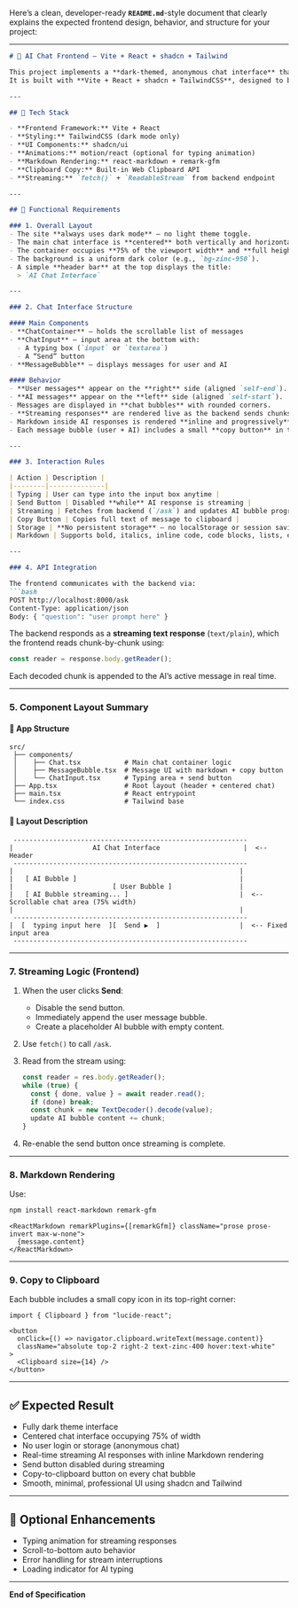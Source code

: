 Here’s a clean, developer-ready **`README.md`**-style document that clearly explains the expected frontend design, behavior, and structure for your project:

---

````markdown
# 💬 AI Chat Frontend — Vite + React + shadcn + Tailwind

This project implements a **dark-themed, anonymous chat interface** that connects to a backend AI model through a **streaming response API**.  
It is built with **Vite + React + shadcn + TailwindCSS**, designed to be simple, responsive, and minimal.

---

## 🧱 Tech Stack

- **Frontend Framework:** Vite + React  
- **Styling:** TailwindCSS (dark mode only)  
- **UI Components:** shadcn/ui  
- **Animations:** motion/react (optional for typing animation)  
- **Markdown Rendering:** react-markdown + remark-gfm  
- **Clipboard Copy:** Built-in Web Clipboard API  
- **Streaming:** `fetch()` + `ReadableStream` from backend endpoint  

---

## 🎯 Functional Requirements

### 1. Overall Layout
- The site **always uses dark mode** — no light theme toggle.  
- The main chat interface is **centered** both vertically and horizontally.  
- The container occupies **75% of the viewport width** and **full height**.  
- The background is a uniform dark color (e.g., `bg-zinc-950`).  
- A simple **header bar** at the top displays the title:  
  > `AI Chat Interface`

---

### 2. Chat Interface Structure

#### Main Components
- **ChatContainer** — holds the scrollable list of messages  
- **ChatInput** — input area at the bottom with:
  - A typing box (`input` or `textarea`)
  - A “Send” button
- **MessageBubble** — displays messages for user and AI

#### Behavior
- **User messages** appear on the **right** side (aligned `self-end`).
- **AI messages** appear on the **left** side (aligned `self-start`).
- Messages are displayed in **chat bubbles** with rounded corners.
- **Streaming responses** are rendered live as the backend sends chunks.
- Markdown inside AI responses is rendered **inline and progressively**.
- Each message bubble (user + AI) includes a small **copy button** in the top-right corner of the bubble to copy that message’s text to clipboard.

---

### 3. Interaction Rules

| Action | Description |
|--------|--------------|
| Typing | User can type into the input box anytime |
| Send Button | Disabled **while** AI response is streaming |
| Streaming | Fetches from backend (`/ask`) and updates AI bubble progressively |
| Copy Button | Copies full text of message to clipboard |
| Storage | **No persistent storage** — no localStorage or session saving |
| Markdown | Supports bold, italics, inline code, code blocks, lists, etc. |

---

### 4. API Integration

The frontend communicates with the backend via:
```bash
POST http://localhost:8000/ask
Content-Type: application/json
Body: { "question": "user prompt here" }
````

The backend responds as a **streaming text response** (`text/plain`), which the frontend reads chunk-by-chunk using:

```js
const reader = response.body.getReader();
```

Each decoded chunk is appended to the AI’s active message in real time.

---

### 5. Component Layout Summary

#### 🧩 App Structure

```
src/
 ├── components/
 │    ├── Chat.tsx           # Main chat container logic
 │    ├── MessageBubble.tsx  # Message UI with markdown + copy button
 │    └── ChatInput.tsx      # Typing area + send button
 ├── App.tsx                 # Root layout (header + centered chat)
 ├── main.tsx                # React entrypoint
 └── index.css               # Tailwind base
```

#### 🧩 Layout Description

```text
 -----------------------------------------------------------
|                    AI Chat Interface                     |  <-- Header
 -----------------------------------------------------------
|                                                         |
|   [ AI Bubble ]                                         |
|                         [ User Bubble ]                 |
|   [ AI Bubble streaming... ]                            |  <-- Scrollable chat area (75% width)
|                                                         |
 -----------------------------------------------------------
|  [  typing input here  ][  Send ▶  ]                    |  <-- Fixed input area
 -----------------------------------------------------------
```

---

### 7. Streaming Logic (Frontend)

1. When the user clicks **Send**:

   * Disable the send button.
   * Immediately append the user message bubble.
   * Create a placeholder AI bubble with empty content.
2. Use `fetch()` to call `/ask`.
3. Read from the stream using:

   ```js
   const reader = res.body.getReader();
   while (true) {
     const { done, value } = await reader.read();
     if (done) break;
     const chunk = new TextDecoder().decode(value);
     update AI bubble content += chunk;
   }
   ```
4. Re-enable the send button once streaming is complete.

---

### 8. Markdown Rendering

Use:

```bash
npm install react-markdown remark-gfm
```

```tsx
<ReactMarkdown remarkPlugins={[remarkGfm]} className="prose prose-invert max-w-none">
  {message.content}
</ReactMarkdown>
```

---

### 9. Copy to Clipboard

Each bubble includes a small copy icon in its top-right corner:

```tsx
import { Clipboard } from "lucide-react";

<button
  onClick={() => navigator.clipboard.writeText(message.content)}
  className="absolute top-2 right-2 text-zinc-400 hover:text-white"
>
  <Clipboard size={14} />
</button>
```

---

## ✅ Expected Result

* Fully dark theme interface
* Centered chat interface occupying 75% of width
* No user login or storage (anonymous chat)
* Real-time streaming AI responses with inline Markdown rendering
* Send button disabled during streaming
* Copy-to-clipboard button on every chat bubble
* Smooth, minimal, professional UI using shadcn and Tailwind

---

## 🚀 Optional Enhancements

* Typing animation for streaming responses
* Scroll-to-bottom auto behavior
* Error handling for stream interruptions
* Loading indicator for AI typing

---

**End of Specification**
